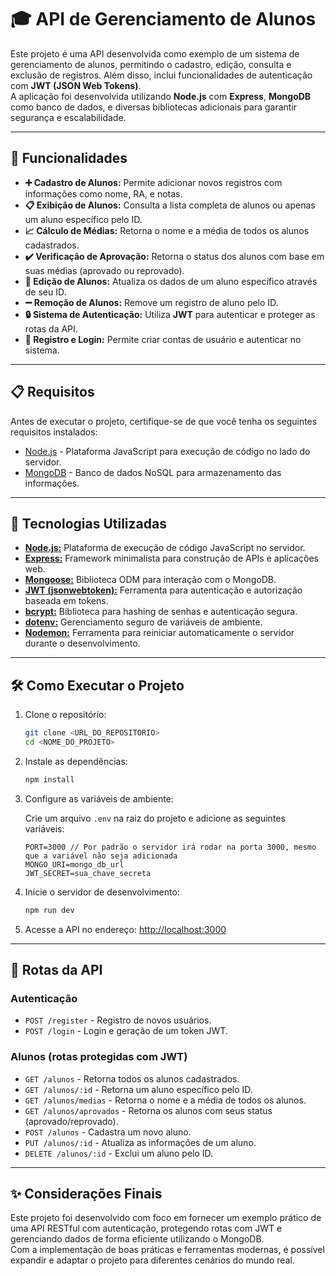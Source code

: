 # 🎓 API de Gerenciamento de Alunos

Este projeto é uma API desenvolvida como exemplo de um sistema de gerenciamento de alunos, permitindo o cadastro, edição, consulta e exclusão de registros. Além disso, inclui funcionalidades de autenticação com **JWT (JSON Web Tokens)**.  
A aplicação foi desenvolvida utilizando **Node.js** com **Express**, **MongoDB** como banco de dados, e diversas bibliotecas adicionais para garantir segurança e escalabilidade.

---

## 🧩 Funcionalidades

- **➕ Cadastro de Alunos:** Permite adicionar novos registros com informações como nome, RA, e notas.
- **📋 Exibição de Alunos:** Consulta a lista completa de alunos ou apenas um aluno específico pelo ID.
- **📈 Cálculo de Médias:** Retorna o nome e a média de todos os alunos cadastrados.
- **✔️ Verificação de Aprovação:** Retorna o status dos alunos com base em suas médias (aprovado ou reprovado).
- **📝 Edição de Alunos:** Atualiza os dados de um aluno específico através de seu ID.
- **➖ Remoção de Alunos:** Remove um registro de aluno pelo ID.
- **🔒 Sistema de Autenticação:** Utiliza **JWT** para autenticar e proteger as rotas da API.
- **👤 Registro e Login:** Permite criar contas de usuário e autenticar no sistema.

---

## 📋 Requisitos

Antes de executar o projeto, certifique-se de que você tenha os seguintes requisitos instalados:

- [Node.js](https://nodejs.org/) - Plataforma JavaScript para execução de código no lado do servidor.
- [MongoDB](https://www.mongodb.com/) - Banco de dados NoSQL para armazenamento das informações.

---

## 🚀 Tecnologias Utilizadas

- [**Node.js:**](https://nodejs.org/) Plataforma de execução de código JavaScript no servidor.
- [**Express:**](https://expressjs.com/) Framework minimalista para construção de APIs e aplicações web.
- [**Mongoose:**](https://mongoosejs.com/) Biblioteca ODM para interação com o MongoDB.
- [**JWT (jsonwebtoken):**](https://github.com/auth0/node-jsonwebtoken) Ferramenta para autenticação e autorização baseada em tokens.
- [**bcrypt:**](https://github.com/kelektiv/node.bcrypt.js) Biblioteca para hashing de senhas e autenticação segura.
- [**dotenv:**](https://github.com/motdotla/dotenv) Gerenciamento seguro de variáveis de ambiente.
- [**Nodemon:**](https://nodemon.io/) Ferramenta para reiniciar automaticamente o servidor durante o desenvolvimento.

---

## 🛠️ Como Executar o Projeto

1. Clone o repositório:

   ```bash
   git clone <URL_DO_REPOSITORIO>
   cd <NOME_DO_PROJETO>
   ```

2. Instale as dependências:

   ```bash
   npm install
   ```

3. Configure as variáveis de ambiente:

   Crie um arquivo `.env` na raiz do projeto e adicione as seguintes variáveis:

   ```env
   PORT=3000 // Por padrão o servidor irá rodar na porta 3000, mesmo que a variável não seja adicionada
   MONGO_URI=mongo_db_url
   JWT_SECRET=sua_chave_secreta
   ```

4. Inicie o servidor de desenvolvimento:

   ```bash
   npm run dev
   ```

5. Acesse a API no endereço: [http://localhost:3000](http://localhost:3000)

---

## 🔀 Rotas da API

### Autenticação
- `POST /register` - Registro de novos usuários.
- `POST /login` - Login e geração de um token JWT.

### Alunos (rotas protegidas com JWT)
- `GET /alunos` - Retorna todos os alunos cadastrados.
- `GET /alunos/:id` - Retorna um aluno específico pelo ID.
- `GET /alunos/medias` - Retorna o nome e a média de todos os alunos.
- `GET /alunos/aprovados` - Retorna os alunos com seus status (aprovado/reprovado).
- `POST /alunos` - Cadastra um novo aluno.
- `PUT /alunos/:id` - Atualiza as informações de um aluno.
- `DELETE /alunos/:id` - Exclui um aluno pelo ID.

---

## ✨ Considerações Finais

Este projeto foi desenvolvido com foco em fornecer um exemplo prático de uma API RESTful com autenticação, protegendo rotas com JWT e gerenciando dados de forma eficiente utilizando o MongoDB.  
Com a implementação de boas práticas e ferramentas modernas, é possível expandir e adaptar o projeto para diferentes cenários do mundo real.
